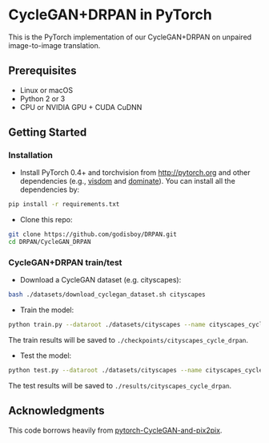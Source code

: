 # CycleGAN+DRPAN in PyTorch

This is the PyTorch implementation of our CycleGAN+DRPAN on unpaired image-to-image translation.

## Prerequisites
- Linux or macOS
- Python 2 or 3
- CPU or NVIDIA GPU + CUDA CuDNN

## Getting Started

### Installation

- Install PyTorch 0.4+ and torchvision from http://pytorch.org and other dependencies (e.g., [visdom](https://github.com/facebookresearch/visdom) and [dominate](https://github.com/Knio/dominate)). You can install all the dependencies by:
```bash
pip install -r requirements.txt
```

- Clone this repo:
```bash
git clone https://github.com/godisboy/DRPAN.git
cd DRPAN/CycleGAN_DRPAN
```
### CycleGAN+DRPAN train/test

- Download a CycleGAN dataset (e.g. cityscapes):
```bash
bash ./datasets/download_cyclegan_dataset.sh cityscapes
```

- Train the model:
```bash
python train.py --dataroot ./datasets/cityscapes --name cityscapes_cycle_drpan --model cycle_drpan --gpu_ids 0
```
The train results will be saved to `./checkpoints/cityscapes_cycle_drpan`.

- Test the model:
```bash
python test.py --dataroot ./datasets/cityscapes --name cityscapes_cycle_drpan --model cycle_drpan --gpu_ids 0
```
The test results will be saved to `./results/cityscapes_cycle_drpan`.

## Acknowledgments
This code borrows heavily from [pytorch-CycleGAN-and-pix2pix](https://github.com/junyanz/pytorch-CycleGAN-and-pix2pix).
